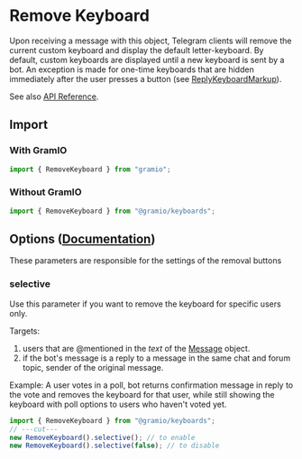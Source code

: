 # Remove Keyboard

Upon receiving a message with this object, Telegram clients will remove the current custom keyboard and display the default letter-keyboard. By default, custom keyboards are displayed until a new keyboard is sent by a bot. An exception is made for one-time keyboards that are hidden immediately after the user presses a button (see [ReplyKeyboardMarkup](https://core.telegram.org/bots/api/#replykeyboardmarkup)).

See also [API Reference](https://tsdocs.dev/docs/@gramio/keyboards/classes/RemoveKeyboard.html).

## Import

### With GramIO

```ts twoslash
import { RemoveKeyboard } from "gramio";
```

### Without GramIO

```ts twoslash
import { RemoveKeyboard } from "@gramio/keyboards";
```

## Options ([Documentation](https://core.telegram.org/bots/api/#replykeyboardremove))

These parameters are responsible for the settings of the removal buttons

### selective

Use this parameter if you want to remove the keyboard for specific users only.

Targets:

1. users that are \@mentioned in the
   _text_ of the [Message](https://core.telegram.org/bots/api/#message) object.
2. if the bot's message is a reply to a message in the same chat and forum topic, sender of the original message.

Example: A user votes in a poll, bot returns confirmation message in reply to the vote and removes the keyboard for that user, while still showing the keyboard with poll options to users who haven't voted yet.

```ts twoslash
import { RemoveKeyboard } from "@gramio/keyboards";
// ---cut---
new RemoveKeyboard().selective(); // to enable
new RemoveKeyboard().selective(false); // to disable
```
